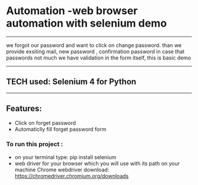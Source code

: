 # Automation -web browser automation with selenium demo

-----------

we forgot our password and want to click on change password.
than we provide exsiting mail, new password , confirmation password
in case that passwords not much we have validation in the form itself, this is basic demo

------------


## TECH used: Selenium 4 for Python

-----------------

## Features:

* Click on forget password 
* Automaticlly fill forget password form 

### To run this project :
* on your terminal type: pip install selenium
* web driver for your browser which you will use with its path on your machine
  Chrome webdriver download: https://chromedriver.chromium.org/downloads

  